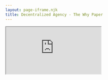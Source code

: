 ```yaml
---
layout: page-iframe.njk
title: Decentralized Agency - The Why Paper
---
```

<iframe seamless src="https://docs.google.com/document/d/1elvKz5X5nMTPeTDN4ZW0yefuj1c9cGyndsEtOfbarYg/edit?usp=sharing">Your browser doesn't support iframes.</iframe>